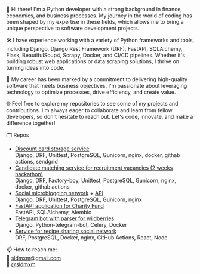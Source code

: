 👋 Hi there! I'm a Python developer with a strong background in finance, economics, and business processes. My journey in the world of coding has been shaped by my expertise in these fields, which allows me to bring a unique perspective to software development projects.

🛠️ I have experience working with a variety of Python frameworks and tools, including Django, Django Rest Framework (DRF), FastAPI, SQLAlchemy, Flask, BeautifulSoup4, Scrapy, Docker, and CI/CD pipelines. Whether it's building robust web applications or data scraping solutions, I thrive on turning ideas into code.

💼 My career has been marked by a commitment to delivering high-quality software that meets business objectives. I'm passionate about leveraging technology to optimize processes, drive efficiency, and create value.

🌐 Feel free to explore my repositories to see some of my projects and contributions. I'm always eager to collaborate and learn from fellow developers, so don't hesitate to reach out. Let's code, innovate, and make a difference together!

🗂️ Repos  
- [Discount card storage service](https://github.com/Online-discount-card-service/osdc_backend/)  
  Django, DRF, Unittest, PostgreSQL, Gunicorn, nginx, docker, githab actions, sendgrid
- [Candidate matching service for recruitment vacancies (2 weeks hackathon)](https://github.com/sldmxm/CT-hackathon-backend)  
  Django, DRF, Factory-boy, Unittest, PostgreSQL, Gunicorn, nginx, docker, githab actions
- [Social microblogging network](https://github.com/sldmxm/yatube_final) + [API](https://github.com/sldmxm/api_final_yatube)  
  Django, DRF, Unittest, PostgreSQL, Gunicorn, nginx
- [FastAPI application for Charity Fund](https://github.com/sldmxm/cat_charity_fund)  
  FastAPI, SQLAlchemy, Alembic 
- [Telegram bot with parser for wildberries](https://github.com/sldmxm/wildberries_bot_private)  
  Django, Python-telegram-bot, Celery, Docker
- [Service for recipe sharing social network](https://github.com/sldmxm/foodgram-project-react)  
  DRF, PostgreSQL, Docker, nginx, GitHub Actions, React, Node



📫 How to reach me:  
📩 [sldmxm@gmail.com](mailto:sldmxm@gmail.com)  
💬 [@sldmxm](https://t.me/sldmxm)

<!--
**sldmxm/sldmxm** is a ✨ _special_ ✨ repository because its `README.md` (this file) appears on your GitHub profile.

Here are some ideas to get you started:

- 🔭 I’m currently working on ...
- 🌱 I’m currently learning ...
- 👯 I’m looking to collaborate on ...
- 🤔 I’m looking for help with ...
- 💬 Ask me about ...
- 😄 Pronouns: ...
- ⚡ Fun fact: ...
-->
